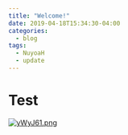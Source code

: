 ```yaml
---
title: "Welcome!"
date: 2019-04-18T15:34:30-04:00
categories:
  - blog
tags:
  - NuyoaH
  - update
---
```


# Test
[![yWyJ61.png](https://s3.ax1x.com/2021/02/18/yWyJ61.png)](https://imgchr.com/i/yWyJ61)
